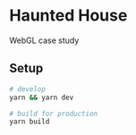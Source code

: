 # Haunted House
WebGL case study

## Setup

```sh
# develop
yarn && yarn dev

# build for production
yarn build
```
